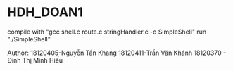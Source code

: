 # HDH_DOAN1
compile with "gcc shell.c route.c stringHandler.c -o SimpleShell"
run "./SimpleShell"


Author:
18120405-Nguyễn Tấn Khang
18120411-Trần Văn Khánh
18120370 - Đinh Thị Minh Hiếu
